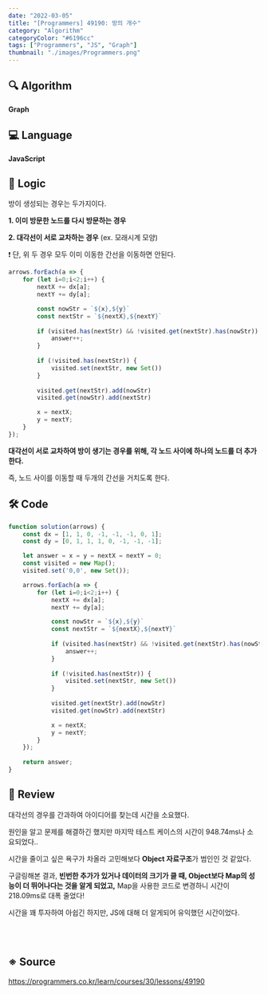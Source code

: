 ```yaml
---
date: "2022-03-05"
title: "[Programmers] 49190: 방의 개수"
category: "Algorithm"
categoryColor: "#6196cc"
tags: ["Programmers", "JS", "Graph"]
thumbnail: "./images/Programmers.png"
---
```


## 🔍 Algorithm

**Graph**

## 💻 Language

**JavaScript**

## 📍 Logic

방이 생성되는 경우는 두가지이다.

**1. 이미 방문한 노드를 다시 방문하는 경우**

**2. 대각선이 서로 교차하는 경우** (ex. 모래시계 모양)

❗️ 단, 위 두 경우 모두 이미 이동한 간선을 이동하면 안된다.

```js
arrows.forEach(a => {
    for (let i=0;i<2;i++) {
        nextX += dx[a];
        nextY += dy[a];

        const nowStr = `${x},${y}`
        const nextStr = `${nextX},${nextY}`
        
        if (visited.has(nextStr) && !visited.get(nextStr).has(nowStr)) {
            answer++;
        } 
        
        if (!visited.has(nextStr)) {
            visited.set(nextStr, new Set())
        }
        
        visited.get(nextStr).add(nowStr)
        visited.get(nowStr).add(nextStr)

        x = nextX;
        y = nextY;
    }
});
```

**대각선이 서로 교차하여 방이 생기는 경우를 위해, 각 노드 사이에 하나의 노드를 더 추가한다.**

즉, 노드 사이를 이동할 때 두개의 간선을 거치도록 한다.

## 🛠 Code

```js
function solution(arrows) {
    const dx = [1, 1, 0, -1, -1, -1, 0, 1];
    const dy = [0, 1, 1, 1, 0, -1, -1, -1];

    let answer = x = y = nextX = nextY = 0;
    const visited = new Map();
    visited.set('0,0', new Set());

    arrows.forEach(a => {
        for (let i=0;i<2;i++) {
            nextX += dx[a];
            nextY += dy[a];

            const nowStr = `${x},${y}`
            const nextStr = `${nextX},${nextY}`
            
            if (visited.has(nextStr) && !visited.get(nextStr).has(nowStr)) {
                answer++;
            } 
            
            if (!visited.has(nextStr)) {
                visited.set(nextStr, new Set())
            }
            
            visited.get(nextStr).add(nowStr)
            visited.get(nowStr).add(nextStr)

            x = nextX;
            y = nextY;
        }
    });
    
    return answer;
}
```

## 📝 Review

대각선의 경우를 간과하여 아이디어를 찾는데 시간을 소요했다.

원인을 알고 문제를 해결하긴 했지만 마지막 테스트 케이스의 시간이 948.74ms나 소요되었다..

시간을 줄이고 싶은 욕구가 차올라 고민해보다 **Object 자료구조**가 범인인 것 같았다.

구글링해본 결과, **빈번한 추가가 있거나 데이터의 크기가 클 때, Object보다 Map의 성능이 더 뛰어나다는 것을 알게 되었고,** Map을 사용한 코드로 변경하니 시간이 218.09ms로 대폭 줄었다!

시간을 꽤 투자하여 아쉽긴 하지만, JS에 대해 더 알게되어 유익했던 시간이었다.

<br />
<br />

## ※ Source

https://programmers.co.kr/learn/courses/30/lessons/49190
